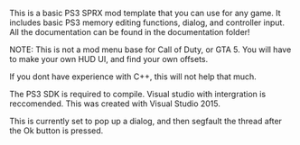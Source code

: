 This is a basic PS3 SPRX mod template that you can use for any game.
It includes basic PS3 memory editing functions, dialog, and controller input.
All the documentation can be found in the documentation folder!

NOTE: This is not a mod menu base for Call of Duty, or GTA 5. You will have to make
your own HUD UI, and find your own offsets.

If you dont have experience with C++, this will not help that much.

The PS3 SDK is required to compile. Visual studio with intergration is reccomended. 
This was created with Visual Studio 2015.

This is currently set to pop up a dialog, and then segfault the thread after the Ok button
is pressed.